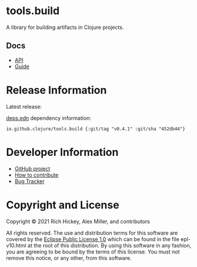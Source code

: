 tools.build
========================================

A library for building artifacts in Clojure projects.

## Docs

* [API](https://clojure.github.io/tools.build)
* [Guide](https://clojure.org/guides/tools_build)

# Release Information

Latest release:

[deps.edn](https://clojure.org/reference/deps_and_cli) dependency information:

```
io.github.clojure/tools.build {:git/tag "v0.4.1" :git/sha "452db44"}
``` 

# Developer Information

* [GitHub project](https://github.com/clojure/tools.build)
* [How to contribute](https://clojure.org/community/contributing)
* [Bug Tracker](https://clojure.atlassian.net/browse/TBUILD)

# Copyright and License

Copyright © 2021 Rich Hickey, Alex Miller, and contributors

All rights reserved. The use and
distribution terms for this software are covered by the
[Eclipse Public License 1.0] which can be found in the file
epl-v10.html at the root of this distribution. By using this software
in any fashion, you are agreeing to be bound by the terms of this
license. You must not remove this notice, or any other, from this
software.

[Eclipse Public License 1.0]: http://opensource.org/licenses/eclipse-1.0.php
